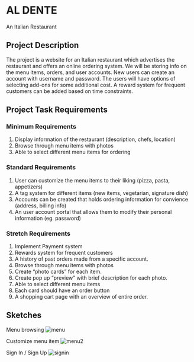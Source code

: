 # AL DENTE

An Italian Restaurant

## Project Description

The project is a website for an Italian restaurant which advertises the restaurant and offers an online ordering system. We will be storing info on the menu items, orders, and user accounts. New users can create an account with username and password. The users will have options of selecting add-ons for some additional cost. A reward system for frequent customers can be added based on time constraints.

## Project Task Requirements

### Minimum Requirements

1. Display information of the restaurant (description, chefs, location)
2. Browse through menu items with photos
3. Able to select different menu items for ordering

### Standard Requirements

1. User can customize the menu items to their liking (pizza, pasta, appetizers)
2. A tag system for different items (new items, vegetarian, signature dish)
3. Accounts can be created that holds ordering information for convience (address, billing info)
4. An user account portal that allows them to modify their personal information (eg. password)

### Stretch Requirements

1. Implement Payment system
2. Rewards system for frequent customers
3. A history of past orders made from a specific account.
4. Browse through menu items with photos
5. Create “photo cards” for each item.
6. Create pop up “preview” with brief description for each photo.
7. Able to select different menu items 
8. Each card should have an order button
9. A shopping cart page with an overview of entire order.


## Sketches

Menu browsing
![menu](https://user-images.githubusercontent.com/22069313/58152387-4e3e9500-7c21-11e9-8db4-7925a3558d49.png)

Customize menu item
![menu2](https://user-images.githubusercontent.com/22069313/58152486-880f9b80-7c21-11e9-93e9-5619b2e0e943.png)

Sign In / Sign Up
![signin](https://user-images.githubusercontent.com/22069313/58152497-8e057c80-7c21-11e9-8fef-a73e09392b5c.png)
